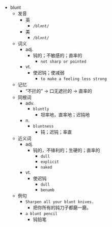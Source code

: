 - blunt
  - 发音
    - 英
      - `/blʌnt/`
    - 美
      - `/blʌnt/`
  - 词义
    - adj.
      - 钝的；不敏感的；直率的
        - `not sharp or pointed`
    - vt.
      - 使迟钝；使减弱
        - `to make a feeling less strong`
  - 记忆
    - “不拦的” → 口无遮拦的 → 直率的
  - 同根词
    - adv.
      - `bluntly`
        - 坦率地，直率地；迟钝地
    - n.
      - `bluntness`
        - 钝；迟钝；率直
  - 近义词
    - adj.
      - 钝的，不锋利的；生硬的；直率的
        - `dull`
        - `explicit`
        - `naked`
    - vt.
      - 使迟钝
        - `dull`
        - `benumb`
  - 例句
    - `Sharpen all your blunt knives.`
      - 把你所有的钝刀子都磨一磨。
    - `a blunt pencil`
      - 钝铅笔

